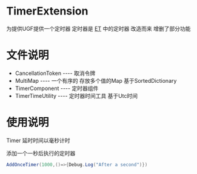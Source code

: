 # TimerExtension

为提供UGF提供一个定时器   定时器是 [ET](https://github.com/egametang/ET) 中的定时器 改造而来  增删了部分功能

# 文件说明

- CancellationToken ---- 取消令牌 
- MultiMap ----  一个有序的 存放多个值的Map   基于SortedDictionary
- TimerComponent ---- 定时器组件 
- TimerTimeUtility ---- 定时器时间工具  基于Utc时间

# 使用说明

Timer 延时时间以毫秒计时 

添加一个一秒后执行的定时器

```csharp 
AddOnceTimer(1000,()=>{Debug.Log("After a second")})
```

